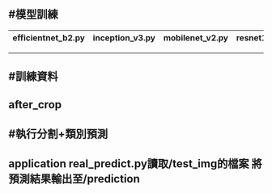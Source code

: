#模型訓練
--------------------------
|efficientnet_b2.py|inception_v3.py|mobilenet_v2.py|resnet18.py|squeezenet.py|
| ------------- | ------------- |------------- |------------- |------------- |
--------------------------
#訓練資料
--------------------------
after_crop
--------------------------
#執行分割+類別預測
--------------------------
application
real_predict.py讀取/test_img的檔案
將預測結果輸出至/prediction
--------------------------

